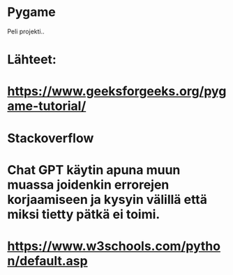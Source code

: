 # Pygame
Peli projekti..

# Lähteet:
# https://www.geeksforgeeks.org/pygame-tutorial/
# Stackoverflow
# Chat GPT käytin apuna muun muassa joidenkin errorejen korjaamiseen ja kysyin välillä että miksi tietty pätkä ei toimi.
# https://www.w3schools.com/python/default.asp

